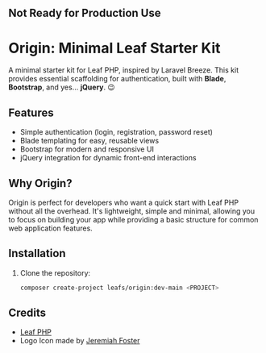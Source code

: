 Not Ready for Production Use
---

# Origin: Minimal Leaf Starter Kit

A minimal starter kit for Leaf PHP, inspired by Laravel Breeze. This kit provides essential scaffolding for authentication, built with **Blade**, **Bootstrap**, and yes... **jQuery**. 😉

## Features

- Simple authentication (login, registration, password reset)
- Blade templating for easy, reusable views
- Bootstrap for modern and responsive UI
- jQuery integration for dynamic front-end interactions

## Why Origin?

Origin is perfect for developers who want a quick start with Leaf PHP without all the overhead. It's lightweight, simple and minimal, allowing you to focus on building your app while providing a basic structure for common web application features.

## Installation

1. Clone the repository:
   ```bash
   composer create-project leafs/origin:dev-main <PROJECT>
   ```

## Credits

- [Leaf PHP](https://leafphp.dev)
- Logo Icon made by [Jeremiah Foster](https://www.jeremiahfoster.com/)
